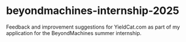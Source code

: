 # beyondmachines-internship-2025
Feedback and improvement suggestions for YieldCat.com as part of my application for the BeyondMachines summer internship.

